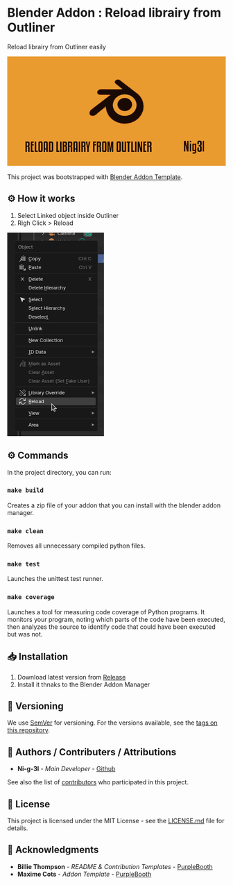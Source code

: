 
# Blender Addon : Reload librairy from Outliner

Reload librairy from Outliner easily

![Demo](.media/header.png)

This project was bootstrapped with [Blender Addon Template](git@github.com:kitchen-production/blender-addon-template.git).

## ⚙️ How it works

1. Select Linked object inside Outliner
2. Righ Click > Reload

![reload_op](.media/reload_operator.png)

## ⚙️ Commands

In the project directory, you can run:

### `make build`

Creates a zip file of your addon that you can install with the blender addon manager.

### `make clean`

Removes all unnecessary compiled python files.

### `make test`

Launches the unittest test runner.

### `make coverage`

Launches a tool for measuring code coverage of Python programs. It monitors your program, noting which parts of the code have been executed, then analyzes the source to identify code that could have been executed but was not.

## 📥 Installation

1. Download latest version from [Release](https://github.com/Ni-g-3l/blender-reload-librairy-from-outliner/releases)
2. Install it thnaks to the Blender Addon Manager

## 🔢 Versioning

We use [SemVer](http://semver.org/) for versioning. For the versions available, see the [tags on this repository](https://github.com/Ni-g-3l/blender-reload-librairy-from-outliner/tags).

## 🤹 Authors / Contributers / Attributions

* **Ni-g-3l** - *Main Developer* - [Github](https://github.com/Ni-g-3l/)

See also the list of [contributors](https://github.com/Ni-g-3l/blender-reload-librairy-from-outliner/contributors) who participated in this project.

## 📃 License

This project is licensed under the MIT License - see the [LICENSE.md](LICENSE) file for details.

## 👏 Acknowledgments

* **Billie Thompson** - *README & Contribution Templates* - [PurpleBooth](https://github.com/PurpleBooth)
* **Maxime Cots** - *Addon Template* - [PurpleBooth](https://github.com/Ni-g-3l)

